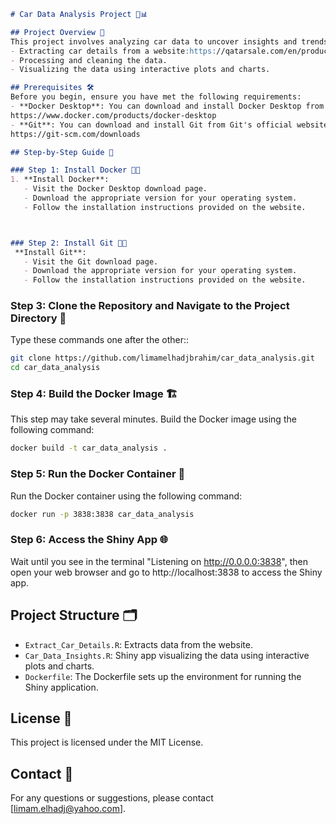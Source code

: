 
```markdown
# Car Data Analysis Project 🚗📊

## Project Overview 📝
This project involves analyzing car data to uncover insights and trends. It includes the following steps:
- Extracting car details from a website:https://qatarsale.com/en/products/cars_for_sale
- Processing and cleaning the data.
- Visualizing the data using interactive plots and charts.

## Prerequisites 🛠️
Before you begin, ensure you have met the following requirements:
- **Docker Desktop**: You can download and install Docker Desktop from Docker's official website:
https://www.docker.com/products/docker-desktop
- **Git**: You can download and install Git from Git's official website:
https://git-scm.com/downloads

## Step-by-Step Guide 📝

### Step 1: Install Docker 🐳🔧
1. **Install Docker**:
   - Visit the Docker Desktop download page.
   - Download the appropriate version for your operating system.
   - Follow the installation instructions provided on the website.



### Step 2: Install Git 🐳🔧
 **Install Git**:
   - Visit the Git download page.
   - Download the appropriate version for your operating system.
   - Follow the installation instructions provided on the website.
```

### Step 3: Clone the Repository and Navigate to the Project Directory 📁
Type these commands one after the other::
```bash
git clone https://github.com/limamelhadjbrahim/car_data_analysis.git
cd car_data_analysis
```

### Step 4: Build the Docker Image 🏗️
This step may take several minutes.
Build the Docker image using the following command: 
```bash
docker build -t car_data_analysis .
```

### Step 5: Run the Docker Container 🚀
Run the Docker container using the following command:
```bash
docker run -p 3838:3838 car_data_analysis
```

### Step 6: Access the Shiny App 🌐
Wait until you see in the terminal "Listening on http://0.0.0.0:3838", then open your web browser and go to http://localhost:3838 to access the Shiny app.

## Project Structure 🗂️
- `Extract_Car_Details.R`: Extracts data from the website.
- `Car_Data_Insights.R`: Shiny app visualizing the data using interactive plots and charts.
- `Dockerfile`: The Dockerfile sets up the environment for running the Shiny application.

## License 📜
This project is licensed under the MIT License.

## Contact 📧
For any questions or suggestions, please contact [limam.elhadj@yahoo.com].
```

